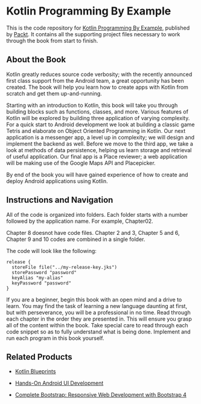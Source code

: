 # Kotlin Programming By Example
This is the code repository for [Kotlin Programming By Example](https://www.packtpub.com/application-development/kotlin-programming-example?utm_source=github&utm_medium=repository&utm_campaign=9781788474542), published by [Packt](https://www.packtpub.com/?utm_source=github). It contains all the supporting project files necessary to work through the book from start to finish.
## About the Book
Kotlin greatly reduces source code verbosity; with the recently announced first class support from the Android team, a great opportunity has been created. The book will help you learn how to create apps with Kotlin from scratch and get them up-and-running.

Starting with an introduction to Kotlin, this book will take you through building blocks such as functions, classes, and more. Various features of Kotlin will be explored by building three application of varying complexity. For a quick start to Android development we look at building a classic game Tetris and elaborate on Object Oriented Programming in Kotlin. Our next application is a messenger app, a level up in complexity; we will design and implement the backend as well. Before we move to the third app, we take a look at methods of data persistence, helping us learn storage and retrieval of useful application. Our final app is a Place reviewer; a web application will be making use of the Google Maps API and Placepicker.

By end of the book you will have gained experience of how to create and deploy Android applications using Kotlin.
## Instructions and Navigation
All of the code is organized into folders. Each folder starts with a number followed by the application name. For example, Chapter02.

Chapter 8 doesnot have code files. Chapter 2 and 3, Chapter 5 and 6, Chapter 9 and 10 codes are combined in a single folder.

The code will look like the following:
```
release {
  storeFile file("../my-release-key.jks")
  storePassword "password"
  keyAlias "my-alias"
  keyPassword "password"
}
```

If you are a beginner, begin this book with an open mind and a drive to learn. You may find the task of learning a new language daunting at first, but with perseverance, you will be a professional in no time. Read through each chapter in the order they are presented in. This will ensure you grasp all of the content within the book. Take special care to read through each code snippet so as to fully understand what is being done. Implement and run each program in this book yourself.

## Related Products
* [Kotlin Blueprints](https://www.packtpub.com/application-development/kotlin-blueprints?utm_source=github&utm_medium=repository&utm_campaign=9781788390804)

* [Hands-On Android UI Development](https://www.packtpub.com/application-development/hands-android-ui-development?utm_source=github&utm_medium=repository&utm_campaign=9781788475051)

* [Complete Bootstrap: Responsive Web Development with Bootstrap 4](https://www.packtpub.com/web-development/complete-bootstrap-responsive-web-development-bootstrap-4?utm_source=github&utm_medium=repository&utm_campaign=9781788833400)

